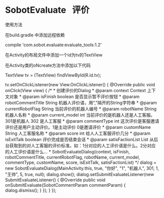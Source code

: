 # SobotEvaluate   评价

使用方法

在build.gradle 中添加远程依赖

compile 'com.sobot.evaluate:evaluate_tools:1.2'

在Activity的布局文件中添加一个id为tv的TextView

在Activity类的oNcreate方法中添加以下代码

TextView tv = (TextView) findViewById(R.id.tv);

tv.setOnClickListener(new View.OnClickListener() {
    @Override
    public void onClick(View view) {
        /*
         * 创建评价的Dialog
         * @param context       Context     上下文对象
         * @param isFinish      boolean     是否显示暂不评价按钮
         * @param robotCommentTitle     String      机器人评价语，用“,”隔开的String字符串
         * @param currentRobotFlag      String      当前评价的机器人编号
         * @param robotName     String      机器人名称
         * @param current_model     int     当前评价的是机器人还是人工客服。301是机器人  302  是人工客服
         * @param commentType       int     这次评价是客服邀请评价还是用户主动评价。1是主动评价  0是邀请评价
         * @param customName        String      人工客服名称
         * @param score     int     给人人工客服评价几分
         * @param isExitTalk    boolean     评价完成是否结束会话
         * @param satisFactionList      List<SatisfactionSetBase>       从后台获取到的对人工客服的评价标准。如：1分对应的人工评价语是什么。2分对应的人工评价语是什么...
         * SobotEvaluateDialog(context, isFinish, robotCommentTitle, currentRobotFlag, robotName, current_model, commentType, customName, score, isExitTalk, satisFactionList)
         */
        dialog = new SobotEvaluateDialog(MainActivity.this, true, "你好", "1", "机器人", 301, 1, "王帅", 5, true, null);
        dialog.show();
        dialog.setSubmitEvaluateListener(new SubmitEvaluateListener() {
            @Override
            public void onSubmitEvaluate(SobotCommentParam commentParam) {
                dialog.dismiss();
            }
        });
    }
});
